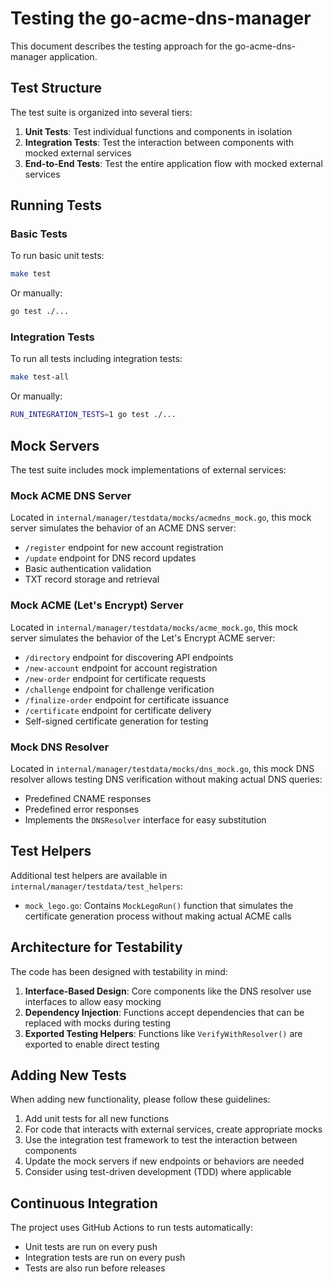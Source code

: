 # Testing the go-acme-dns-manager

This document describes the testing approach for the go-acme-dns-manager application.

## Test Structure

The test suite is organized into several tiers:

1. **Unit Tests**: Test individual functions and components in isolation
2. **Integration Tests**: Test the interaction between components with mocked external services
3. **End-to-End Tests**: Test the entire application flow with mocked external services

## Running Tests

### Basic Tests

To run basic unit tests:

```bash
make test
```

Or manually:

```bash
go test ./...
```

### Integration Tests

To run all tests including integration tests:

```bash
make test-all
```

Or manually:

```bash
RUN_INTEGRATION_TESTS=1 go test ./...
```

## Mock Servers

The test suite includes mock implementations of external services:

### Mock ACME DNS Server

Located in `internal/manager/testdata/mocks/acmedns_mock.go`, this mock server simulates the behavior of an ACME DNS server:

- `/register` endpoint for new account registration
- `/update` endpoint for DNS record updates
- Basic authentication validation
- TXT record storage and retrieval

### Mock ACME (Let's Encrypt) Server

Located in `internal/manager/testdata/mocks/acme_mock.go`, this mock server simulates the behavior of the Let's Encrypt ACME server:

- `/directory` endpoint for discovering API endpoints
- `/new-account` endpoint for account registration
- `/new-order` endpoint for certificate requests
- `/challenge` endpoint for challenge verification
- `/finalize-order` endpoint for certificate issuance
- `/certificate` endpoint for certificate delivery
- Self-signed certificate generation for testing

### Mock DNS Resolver

Located in `internal/manager/testdata/mocks/dns_mock.go`, this mock DNS resolver allows testing DNS verification without making actual DNS queries:

- Predefined CNAME responses
- Predefined error responses
- Implements the `DNSResolver` interface for easy substitution

## Test Helpers

Additional test helpers are available in `internal/manager/testdata/test_helpers`:

- `mock_lego.go`: Contains `MockLegoRun()` function that simulates the certificate generation process without making actual ACME calls

## Architecture for Testability

The code has been designed with testability in mind:

1. **Interface-Based Design**: Core components like the DNS resolver use interfaces to allow easy mocking
2. **Dependency Injection**: Functions accept dependencies that can be replaced with mocks during testing
3. **Exported Testing Helpers**: Functions like `VerifyWithResolver()` are exported to enable direct testing

## Adding New Tests

When adding new functionality, please follow these guidelines:

1. Add unit tests for all new functions
2. For code that interacts with external services, create appropriate mocks
3. Use the integration test framework to test the interaction between components
4. Update the mock servers if new endpoints or behaviors are needed
5. Consider using test-driven development (TDD) where applicable

## Continuous Integration

The project uses GitHub Actions to run tests automatically:

- Unit tests are run on every push
- Integration tests are run on every push
- Tests are also run before releases
